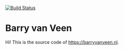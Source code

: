 [![Build Status](https://travis-ci.org/barryvanveen/blog.svg?branch=master)](https://travis-ci.org/barryvanveen/blog)

# Barry van Veen
Hi! This is the source code of https://barryvanveen.nl.